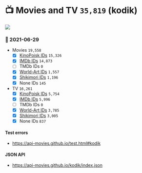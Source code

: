 # :tv: Movies and TV `35,819` (kodik)

<a href="https://API-Movies.github.io"><img src="https://API-Movies.github.io/banner.png?cache"></a>

### :date: 2021-06-29
- Movies `19,558`
  - [x] <a href="https://API-Movies.github.io/kodik/movie_kinopoisk_ids.json">KinoPoisk IDs</a> `15,326`
  - [x] <a href="https://API-Movies.github.io/kodik/movie_imdb_ids.json">IMDb IDs</a> `14,873`
  - [ ] TMDb IDs `0`
  - [x] <a href="https://API-Movies.github.io/kodik/movie_world_art_ids.json">World-Art IDs</a> `1,557`
  - [x] <a href="https://API-Movies.github.io/kodik/movie_shikimori_ids.json">Shikimori IDs</a> `1,196`
  - [x] None IDs `145`
- TV `16,261`
  - [x] <a href="https://API-Movies.github.io/kodik/tv_kinopoisk_ids.json">KinoPoisk IDs</a> `5,754`
  - [x] <a href="https://API-Movies.github.io/kodik/tv_imdb_ids.json">IMDb IDs</a> `5,996`
  - [ ] TMDb IDs `0`
  - [x] <a href="https://API-Movies.github.io/kodik/tv_world_art_ids.json">World-Art IDs</a> `3,785`
  - [x] <a href="https://API-Movies.github.io/kodik/tv_shikimori_ids.json">Shikimori IDs</a> `3,005`
  - [x] None IDs `837`
#### Test errors
- <a href='https://api-movies.github.io/test.html#kodik'>https://api-movies.github.io/test.html#kodik</a>
#### JSON API
- <a href='https://api-movies.github.io/kodik/index.json'>https://api-movies.github.io/kodik/index.json</a>
